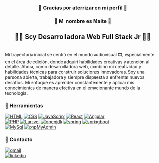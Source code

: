 
<h3 align="center"> 🚀 Gracias por aterrizar en mi perfil 🚀</h3>
<h3 align="center"> 💙 Mi nombre es Maite 💙</h3>
<h2 align="center"> 👩‍💻 Soy Desarrolladora Web Full Stack Jr 👩‍💻 </h2> <br>
Mi trayectoria inicial se centró en el mundo audiovisual 🎞️, especialmente en el área de edición, donde adquirí habilidades creativas y atención al detalle.
Ahora, como desarrolladora web, combino mi creatividad y habilidades técnicas para construir soluciones innovadoras. Soy una persona abierta, trabajadora y siempre dispuesta a enfrentar nuevos desafíos. Mi enfoque es aprender constantemente y aplicar mis conocimientos de manera efectiva en el emocionante mundo de la tecnología.

<h3 align="left">🔧 Herramientas</h3>
<a href='#' target="_blank"><img alt='HTML' src='https://img.shields.io/badge/HTML-100000?style=flat&logo=HTML&logoColor=E34F26&labelColor=FFFFFF&color=E34F26'/></a> <a href='#' target="_blank"><img alt='CSS' src='https://img.shields.io/badge/CSS-100000?style=flat&logo=CSS&logoColor=1572B6&labelColor=FFFFFF&color=1572B6'/></a> <a href='#' target="_blank"><img alt='JavaScript' src='https://img.shields.io/badge/JavaScript-100000?style=flat&logo=JavaScript&logoColor=F7DF1E&labelColor=FFFFFF&color=F7DF1E'/></a> <a href='#' target="_blank"><img alt='React' src='https://img.shields.io/badge/React-100000?style=flat&logo=React&logoColor=61DAFB&labelColor=FFFFFF&color=61DAFB'/></a> <a href='#' target="_blank"><img alt='Angular' src='https://img.shields.io/badge/Angular-100000?style=flat&logo=Angular&logoColor=0F0F11&labelColor=FFFFFF&color=0F0F11'/></a><br>
<a href='#' target="_blank"><img alt='PHP' src='https://img.shields.io/badge/PHP-100000?style=flat&logo=PHP&logoColor=777BB4&labelColor=FFFFFF&color=777BB4'/></a> <a href='#' target="_blank"><img alt='Laravel' src='https://img.shields.io/badge/Laravel-100000?style=flat&logo=Laravel&logoColor=FF2D20&labelColor=FFFFFF&color=FF2D20'/></a> <a href='#' target="_blank"><img alt='openjdk' src='https://img.shields.io/badge/Java-JDK-100000?style=flat&logo=openjdk&logoColor=000000&labelColor=FFFFFF&color=000000'/></a> <a href='#' target="_blank"><img alt='spring' src='https://img.shields.io/badge/Spring-100000?style=flat&logo=spring&logoColor=6DB33F&labelColor=FFFFFF&color=6DB33F'/></a> <a href='#' target="_blank"><img alt='springboot' src='https://img.shields.io/badge/SpringBoot-100000?style=flat&logo=springboot&logoColor=6DB33F&labelColor=FFFFFF&color=6DB33F'/></a><br>
<a href='#' target="_blank"><img alt='MySql' src='https://img.shields.io/badge/MySql-100000?style=flat&logo=MySql&logoColor=4479A1&labelColor=FFFFFF&color=4479A1'/></a> <a href='#' target="_blank"><img alt='phpMyAdmin' src='https://img.shields.io/badge/PhpMyAdmin-100000?style=flat&logo=phpMyAdmin&logoColor=6C78AF&labelColor=FFFFFF&color=6C78AF'/></a>

<h3 align="left">💼 Contacto</h3>
<a href='maitenavas626@gmail.com' target="_blank"><img alt='gmail' src='https://img.shields.io/badge/maitenavas626@gmail.com-100000?style=social&logo=gmail&logoColor=EA4335&labelColor=FFFFFF&color=EA4335'/></a><br>
<a href='https://www.linkedin.com/in/maitenavasfdez/' target="_blank"><img alt='linkedin' src='https://img.shields.io/badge/Perfil_Linkedin-100000?style=social&logo=linkedin&logoColor=0A66C2&labelColor=FFFFFF&color=0A66C2'/></a>
